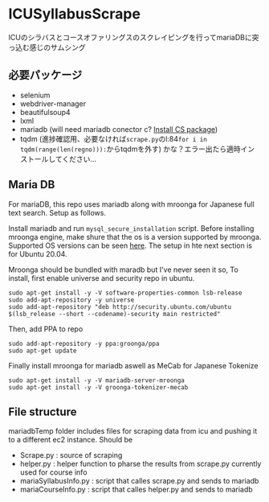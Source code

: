 # ICUSyllabusScrape

ICUのシラバスとコースオファリングスのスクレイピングを行ってmariaDBに突っ込む感じのサムシング

## 必要パッケージ
- selenium
- webdriver-manager
- beautifulsoup4
- lxml
- mariadb (will need mariadb conector c? [Install CS package](https://mariadb.com/docs/connect/programming-languages/c/install/))
- tqdm (進捗確認用、必要なければ`scrape.py`のl:84`for i in tqdm(range(len(regno))):`からtqdmを外す)
かな？エラー出たら適時インストールしてください…

## Maria DB

For mariaDB, this repo uses mariadb along with mroonga for Japanese full text search. Setup as follows.

Install mariadb and run `mysql_secure_installation` script.
Before installing mroonga engine, make shure that the os is a version supported by mroonga. Supported OS versions can be seen [here](). The setup in hte next section is for Ubuntu 20.04.

Mroonga should be bundled with maradb but I've never seen it so,
To install, first enable universe and security repo in ubuntu.
```
sudo apt-get install -y -V software-properties-common lsb-release
sudo add-apt-repository -y universe
sudo add-apt-repository "deb http://security.ubuntu.com/ubuntu $(lsb_release --short --codename)-security main restricted"
```
Then, add PPA to repo
```
sudo add-apt-repository -y ppa:groonga/ppa
sudo apt-get update
```
Finally install mroonga for mariadb aswell as MeCab for Japanese Tokenize
```
sudo apt-get install -y -V mariadb-server-mroonga
sudo apt-get install -y -V groonga-tokenizer-mecab
```

## File structure

mariadbTemp folder includes files for scraping data from icu and pushing it to a different ec2 instance.
Should be 
- Scrape.py : source of scraping
- helper.py : helper function to pharse the results from scrape.py currently used for course info
- mariaSyllabusInfo.py : script that calles scrape.py and sends to mariadb
- mariaCourseInfo.py : script that calles helper.py and sends to mariadb
